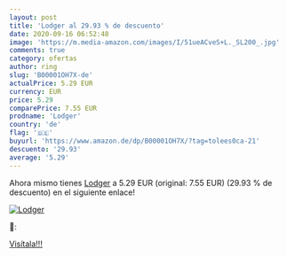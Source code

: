 ```yaml
---
layout: post
title: 'Lodger al 29.93 % de descuento'
date: 2020-09-16 06:52:48
image: 'https://m.media-amazon.com/images/I/51ueACveS+L._SL200_.jpg'
comments: true
category: ofertas
author: ring
slug: 'B00001OH7X-de'
actualPrice: 5.29 EUR
currency: EUR
price: 5.29
comparePrice: 7.55 EUR
prodname: 'Lodger'
country: 'de'
flag: '🇩🇪'
buyurl: 'https://www.amazon.de/dp/B00001OH7X/?tag=tolees0ca-21'
descuento: '29.93'
average: '5.29'
---
```


Ahora mismo tienes [Lodger](https://www.amazon.de/dp/B00001OH7X/?tag=tolees0ca-21) a 5.29 EUR (original: 7.55 EUR) (29.93 %  de descuento) en el siguiente enlace!

[![Lodger](https://m.media-amazon.com/images/I/51ueACveS+L._SL200_.jpg)](https://www.amazon.de/dp/B00001OH7X/?tag=tolees0ca-21)

🔎:


[Visítala!!!](https://www.amazon.de/dp/B00001OH7X/?tag=tolees0ca-21)
